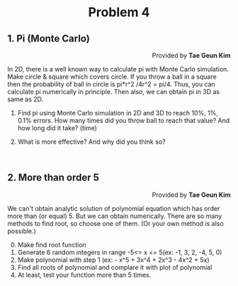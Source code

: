 <h1 style="text-align:center">Problem 4</h1>

## 1. Pi (Monte Carlo)
<p style="text-align:right">Provided by <b>Tae Geun Kim</b>

In 2D, there is a well known way to calculate pi with Monte Carlo simulation. Make circle & square which covers circle.
If you throw a ball in a square then the probability of ball in circle is pi*r^2 /4r^2 = pi/4. Thus, you can calculate pi numerically in principle. Then also, we can obtain pi in 3D as same as 2D. 

1. Find pi using Monte Carlo simulation in 2D and 3D to reach 10%, 1%, 0.1% errors. How many times did you throw ball to reach that value? And how long did it take? (time)

2. What is more effective? And why did you think so?
<br>

## 2. More than order 5
<p style="text-align:right">Provided by <b>Tae Geun Kim</b>

We can't obtain analytic solution of polynomial equation which has order more than (or equal) 5. But we can obtain numerically. There are so many methods to find root, so choose one of them. (Or your own method is also possible.)

0. Make find root function
1. Generate 6 random integers in range -5<= x <= 5(ex: -1, 3, 2, -4, 5, 0)
2.  Make polynomial with step 1 (ex: - x^5 + 3x^4 + 2x^3 - 4x^2 + 5x)
3. Find all roots of polynomial and complare it with plot of polynomial
4. At least, test your function more than 5 times.
